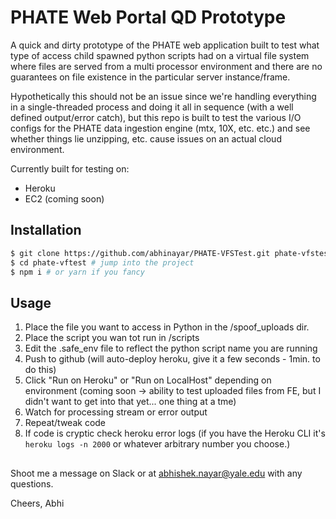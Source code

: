 # PHATE Web Portal QD Prototype

A quick and dirty prototype of the PHATE web application built to test what type of access child spawned python scripts had on a virtual file system where files are served from a multi processor environment and there are no guarantees on file existence in the particular server instance/frame.

Hypothetically this should not be an issue since we're handling everything in a single-threaded process and doing it all in sequence (with a well defined output/error catch), but this repo is built to test the various I/O configs for the PHATE data ingestion engine (mtx, 10X, etc. etc.) and see whether things lie unzipping, etc. cause issues on an actual cloud environment.

Currently built for testing on:
- Heroku
- EC2 (coming soon)

## Installation

```bash
$ git clone https://github.com/abhinayar/PHATE-VFSTest.git phate-vfstest
$ cd phate-vftest # jump into the project
$ npm i # or yarn if you fancy
```

## Usage

1. Place the file you want to access in Python in the /spoof_uploads dir.
1. Place the script you wan tot run in /scripts
1. Edit the .safe_env file to reflect the python script name you are running
1. Push to github (will auto-deploy heroku, give it a few seconds - 1min. to do this)
1. Click "Run on Heroku" or "Run on LocalHost" depending on environment (coming soon -> ability to test uploaded files from FE, but I didn't want to get into that yet... one thing at a tme)
1. Watch for processing stream or error output
1. Repeat/tweak code
1. If code is cryptic check heroku error logs (if you have the Heroku CLI it's `heroku logs -n 2000` or whatever arbitrary number you choose.)

##

Shoot me a message on Slack or at abhishek.nayar@yale.edu with any questions.

Cheers,
Abhi
